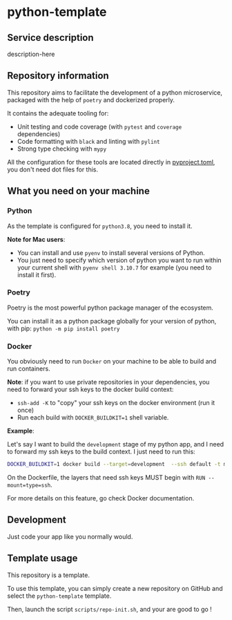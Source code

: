 # python-template

## Service description

description-here

## Repository information

This repository aims to facilitate the development of a python microservice, packaged with the help of `poetry` and dockerized properly.

It contains the adequate tooling for:
- Unit testing and code coverage (with `pytest` and `coverage` dependencies)
- Code formatting with `black` and linting with `pylint`
- Strong type checking with `mypy`

All the configuration for these tools are located directly in [pyproject.toml](./pyproject.toml), you don't need dot files for this.

## What you need on your machine

### Python
As the template is configured for `python3.8`, you need to install it. 

__Note for Mac users__: 

- You can install and use `pyenv` to install several versions of Python.
- You just need to specify which version of python you want to run within your current shell with `pyenv shell 3.10.7` for example (you need to install it first).

### Poetry

Poetry is the most powerful python package manager of the ecosystem.

You can install it as a python package globally for your version of python, with pip: `python -m pip install poetry`

### Docker

You obviously need to run `Docker` on your machine to be able to build and run containers.

__Note__: if you want to use private repositories in your dependencies, you need to forward your ssh keys to the docker build context:

- `ssh-add -K` to "copy" your ssh keys on the docker environment (run it once)
- Run each build with `DOCKER_BUILDKIT=1` shell variable.

__Example__:

Let's say I want to build the `development` stage of my python app, and I need to forward my ssh keys to the build context. I just need to run this:

```bash
DOCKER_BUILDKIT=1 docker build --target=development  --ssh default -t my-awesome-app .
```

On the Dockerfile, the layers that need ssh keys MUST begin with `RUN --mount=type=ssh`.

For more details on this feature, go check Docker documentation.


## Development

Just code your app like you normally would.

## Template usage

This repository is a template.

To use this template, you can simply create a new repository on GitHub and select the `python-template` template.

Then, launch the script `scripts/repo-init.sh`, and your are good to go !